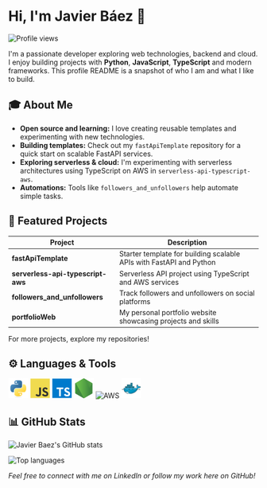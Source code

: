 # Hi, I'm Javier Báez 👋

![Profile views](https://komarev.com/ghpvc/?username=javierbaezdev&label=Profile%20views&color=0e75b6&style=flat)

I'm a passionate developer exploring web technologies, backend and cloud. I enjoy building projects with **Python**, **JavaScript**, **TypeScript** and modern frameworks. This profile README is a snapshot of who I am and what I like to build.

## 🎓 About Me

- **Open source and learning:** I love creating reusable templates and experimenting with new technologies.
- **Building templates:** Check out my `fastApiTemplate` repository for a quick start on scalable FastAPI services.
- **Exploring serverless & cloud:** I'm experimenting with serverless architectures using TypeScript on AWS in `serverless-api-typescript-aws`.
- **Automations:** Tools like `followers_and_unfollowers` help automate simple tasks.

## 🎨 Featured Projects

| Project | Description |
| --- | --- |
| **fastApiTemplate** | Starter template for building scalable APIs with FastAPI and Python |
| **serverless-api-typescript-aws** | Serverless API project using TypeScript and AWS services |
| **followers_and_unfollowers** | Track followers and unfollowers on social platforms |
| **portfolioWeb** | My personal portfolio website showcasing projects and skills |

For more projects, explore my repositories!

## ⚙️ Languages & Tools

<p align="left">
  <img src="https://raw.githubusercontent.com/devicons/devicon/master/icons/python/python-original.svg" alt="Python" width="40" height="40"/>
  <img src="https://raw.githubusercontent.com/devicons/devicon/master/icons/javascript/javascript-original.svg" alt="JavaScript" width="40" height="40"/>
  <img src="https://raw.githubusercontent.com/devicons/devicon/master/icons/typescript/typescript-original.svg" alt="TypeScript" width="40" height="40"/>
  <img src="https://raw.githubusercontent.com/devicons/devicon/master/icons/nodejs/nodejs-original.svg" alt="Node.js" width="40" height="40"/>
  <img src="https://raw.githubusercontent.com/devicons/devicon/master/icons/aws/aws-original.svg" alt="AWS" width="40" height="40"/>
  <img src="https://raw.githubusercontent.com/devicons/devicon/master/icons/docker/docker-original.svg" alt="Docker" width="40" height="40"/>
</p>

## 📊 GitHub Stats

<p align="left">
  <img src="https://github-readme-stats.vercel.app/api?username=javierbaezdev&show_icons=true&theme=github_dark" alt="Javier Baez's GitHub stats"/>
</p>

<p align="left">
  <img src="https://github-readme-stats.vercel.app/api/top-langs/?username=javierbaezdev&layout=compact&theme=github_dark" alt="Top languages"/>
</p>

*Feel free to connect with me on LinkedIn or follow my work here on GitHub!*
